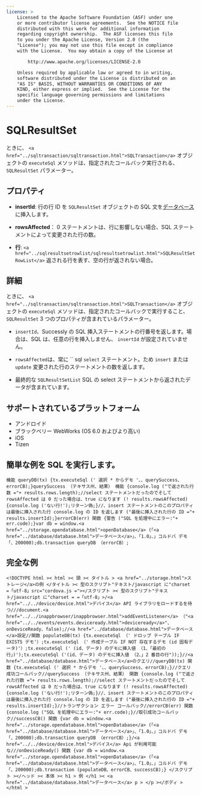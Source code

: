 ```yaml
---
license: >
    Licensed to the Apache Software Foundation (ASF) under one
    or more contributor license agreements.  See the NOTICE file
    distributed with this work for additional information
    regarding copyright ownership.  The ASF licenses this file
    to you under the Apache License, Version 2.0 (the
    "License"); you may not use this file except in compliance
    with the License.  You may obtain a copy of the License at

        http://www.apache.org/licenses/LICENSE-2.0

    Unless required by applicable law or agreed to in writing,
    software distributed under the License is distributed on an
    "AS IS" BASIS, WITHOUT WARRANTIES OR CONDITIONS OF ANY
    KIND, either express or implied.  See the License for the
    specific language governing permissions and limitations
    under the License.
---
```


# SQLResultSet

ときに、 `<a href="../sqltransaction/sqltransaction.html">SQLTransaction</a>` オブジェクトの `executeSql` メソッドは、指定されたコールバック実行される、 `SQLResultSet` パラメーター。

## プロパティ

*   **insertId**: 行の行 ID を `SQLResultSet` オブジェクトの SQL 文を<a href="../database/database.html">データベース</a>に挿入します。

*   **rowsAffected**： 0 ステートメントは、行に影響しない場合、SQL ステートメントによって変更された行の数。

*   **行**: `<a href="../sqlresultsetrowlist/sqlresultsetrowlist.html">SQLResultSetRowList</a>` 返される行を表す、空の行が返されない場合。

## 詳細

ときに、 `<a href="../sqltransaction/sqltransaction.html">SQLTransaction</a>` オブジェクトの `executeSql` メソッドは、指定されたコールバックで実行すること、 `SQLResultSet` 3 つのプロパティが含まれているパラメーター。

*   `insertId`、Successly の SQL 挿入ステートメントの行番号を返します。場合は、SQL は、任意の行を挿入しません、 `insertId` が設定されていません。

*   `rowsAffected`は、常に `` sql `select` ステートメント。ため `insert` または `update` 変更された行のステートメントの数を返します。

*   最終的な `SQLResultSetList` SQL の select ステートメントから返されたデータが含まれています。

## サポートされているプラットフォーム

*   アンドロイド
*   ブラックベリー WebWorks (OS 6.0 およびより高い)
*   iOS
*   Tizen

## 簡単な例を SQL を実行します。

    機能 queryDB(tx) {tx.executeSql (' 選択 * からデモ '、、querySuccess、errorCB);}querySuccess （テキサス州、結果） 機能 {console.log ("で返された行数 ="+ results.rows.length);//select ステートメントだったのでそして rowsAffected は 0 だった場合は、true になります (! results.rowsAffected) {console.log ('ない行!');リターン偽;}//、insert ステートメントのこのプロパティは最後に挿入された行 console.log の ID を返します ("最後に挿入された行の ID ="+ results.insertId);}errorCB(err) 関数 {警告 ("SQL を処理中にエラー:"+ err.code);}var db = window.<a href="../storage.opendatabase.html">openDatabase</a> (「<a href="../database/database.html">データベース</a>」、「1.0」、」コルドバ デモ「、200000);db.transaction queryDB （errorCB）;
    

## 完全な例

    <!DOCTYPE html >< html >< 頭 >< タイトル > <a href="../storage.html">ストレージ</a>の例 </タイトル >< 型のスクリプト"テキスト/javascript に"charset =「utf-8」src="cordova.js ="></スクリプト >< 型のスクリプト"テキスト/javascript に"charset = =「utf-8」>/<a href="../../device/device.html">デバイス</a> API ライブラリをロードするを待つ///document.<a href="../../inappbrowser/inappbrowser.html">addEventListener</a> （"<a href="../../events/events.deviceready.html">deviceready</a>"、onDeviceReady、false);//<a href="../database/database.html">データベース</a>設定//関数 populateDB(tx) {tx.executeSql （' ドロップ テーブル IF EXISTS デモ'）;tx.executeSql （' 作成テーブル IF NOT 存在するデモ (id 固有データ)'）;tx.executeSql (' (id、データ) のデモに挿入値 （1、「最初の行」)');tx.executeSql ('(id、データ) のデモに挿入値 （2、」2 番目の行"));}//<a href="../database/database.html">データベース</a>のクエリ//queryDB(tx) 関数 {tx.executeSql (' 選択 * からデモ '、、querySuccess、errorCB);}//クエリ成功コールバック//querySuccess （テキサス州、結果） 関数 {console.log ("で返された行数 ="+ results.rows.length);//select ステートメントだったのでそして rowsAffected は 0 だった場合は、true になります (! results.rowsAffected) {console.log ('ない行!');リターン偽;}//、insert ステートメントのこのプロパティは最後に挿入された行 console.log の ID を返します ("最後に挿入された行の ID ="+ results.insertId);}//トランザクション エラー コールバック//errorCB(err) 関数 {console.log ("SQL を処理中にエラー:"+ err.code);}//取引成功コールバック//successCB() 関数 {var db = window.<a href="../storage.opendatabase.html">openDatabase</a> (「<a href="../database/database.html">データベース</a>」、「1.0」、」コルドバ デモ「、200000);db.transaction queryDB （errorCB）;}/<a href="../../device/device.html">デバイス</a> Api が利用可能な///onDeviceReady() 関数 {var db = window.<a href="../storage.opendatabase.html">openDatabase</a> (「<a href="../database/database.html">データベース</a>」、「1.0」、」コルドバ デモ「、200000);db.transaction (populateDB、errorCB、successCB);} </スクリプト ></ヘッド >< 本体 >< h1 > 例 </h1 >< <a href="../database/database.html">データベース</a> p > </p ></ボディ ></html >